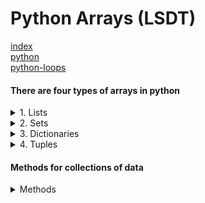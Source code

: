 
# Python Arrays (LSDT)
[index](index.md) </br>
[python](python.md) </br>
[python-loops](python-loops.md)
#### There are four types of arrays in python
<details> <summary>1. Lists</summary>

`thisList = ["apple", "banana", "banana", "cherry"]`
- Lists are ordered with indexes starting at zero
- Lists CAN contain duplicate values just like tuples

</summary> </details>


<details> <summary>2. Sets</summary>

`thisSet = {"apple","banana","cherry"}`
- Set items MUST BE UNIQUE
- Sets are UNORDERED, and may appear in a different order when used
- Individual set items are UNCHANGEABLE
- Create and Delete but cannot change set items


</summary> </details>

<details> <summary>3. Dictionaries</summary>

- Store key/value pairs
- Ordered as of python 3.7 
- Must be UNIQUE

```pyton
    thisdict = {
  "brand": "Ford",
  "model": "Mustang",
  "year": 1964
}
```

</summary> </details>

<details> <summary>4. Tuples</summary>

`thisTuple = ("apple", "banana", "banana", "cherry")`
- Ordered with indexes starting at zero just like lists
- Tuples CAN contain duplicate values just like lists
- Individual items are UNCHANGEABLE just like sets
- Items can be created and destroyed but not edited

</summary> </details>

#### Methods for collections of data

<details> <summary>Methods</summary>


<hr>

#### Lists
- type() # Displays the datatype (would return 'list')
- copy() # Return a copy of this list
- add() # Add to the list
- pop() # Delete from the list
- len() # Get the length of the list

<hr>

#### Sets
- type()
- copy()
- add()
- pop()
- union()
- intersection()

<hr>

#### Dictionaries
- type()
- copy()
- update() # If an item does not exist, update will created it.
- pop()
- popitem() # Deletes the last key/value pair that was inserted.
- get() # Returns value of specified key.
- keys() # returns a list of keys.
- values() # returns a list of values.
- items() # returns list of tuples displaying every key/value pair in the dict.
- clear() # deletes every key/value pair in the dict.
- len()

#### Tuples
- index() # get the index of a value in the tuple
- count() # returns the number of times a value occurs in a tuple.
- len()



</summary> </details>



